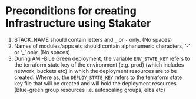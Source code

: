 # Preconditions for creating Infrastructure using Stakater

1. STACK_NAME should contain letters and `_` or `-` only. (No spaces)
2. Names of modules/apps etc should contain alphanumeric characters, ‘-’ or ‘_’ only. (No spaces)
3. During AMI-Blue Green deployment, the variable `ENV_STATE_KEY` refers to the terraform state key of the environment (e.g. prod) (which includes network, buckets etc) in which the deployment resources are to be created. Where as, the `DEPLOY_STATE_KEY` refers to the terraform state key file that will be created and will hold the deployment resources (Blue-green group resources i.e. autoscaling groups, elbs etc)
